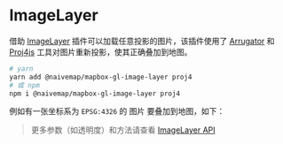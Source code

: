 # ImageLayer

借助 [ImageLayer](https://www.npmjs.com/package/@naivemap/mapbox-gl-image-layer) 插件可以加载任意投影的图片，该插件使用了 [Arrugator](https://gitlab.com/IvanSanchez/arrugator) 和 [Proj4js](https://github.com/proj4js/proj4js) 工具对图片重新投影，使其正确叠加到地图。

```bash
# yarn
yarn add @naivemap/mapbox-gl-image-layer proj4
# 或 npm
npm i @naivemap/mapbox-gl-image-layer proj4
```

例如有一张坐标系为 `EPSG:4326` 的 <a :href="$withBase('/assets/images/4326.png')" target="_blank">图片</a> 要叠加到地图，如下：

<ClientOnly>
  <common-code-view name="plugins-image-layer"/>
</ClientOnly>

> 更多参数（如透明度）和方法请查看 [ImageLayer API](https://github.com/naivemap/mapbox-gl-layers/blob/main/packages/mapbox-gl-image-layer/README.md)
